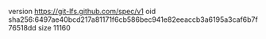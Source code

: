 version https://git-lfs.github.com/spec/v1
oid sha256:6497ae40bcd217a81171f6cb586bec941e82eeaccb3a6195a3caf6b7f76518dd
size 11160
